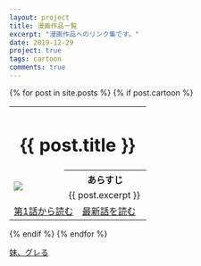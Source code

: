 ```yaml
---
layout: project
title: 漫画作品一覧
excerpt: "漫画作品へのリンク集です。"
date: 2019-12-29
project: true
tags: cartoon
comments: true
---
```


{% for post in site.posts %}
  {% if post.cartoon %}
    <div class="wrapper animated fadeIn">
      <div class="content">
        <table>
          <tr>
            <th colspan="6">
              <h1>{{ post.title }}</h1>
            </th>
          </tr>
          <tr>
            <td rowspan="2" colspan="2"  width="40%">
              <img src = "{{ site.url }}/{{ post.url-logo }}">
            </td>
            <th colspan="4" width="60%">
              あらすじ
            </th>
          </tr>
          <tr>
            <td colspan="4">
              {{ post.excerpt }}
            </td>
          </tr>
          <tr>
            <td colspan="3" width="50%">
              <a class="btn zoombtn" href="{{ post.url-initial }}">
                第1話から読む
              </a>
            </td>
            <td colspan="3"  width="50%">
              <a class="btn zoombtn" href="{{ post.url-final }}">
                最新話を読む
              </a>
            </td>
          </tr>
        </table>
      </div>
    </div>
  {% endif %}
{% endfor %}

[妹、グレる](https://www.pixiv.net/user/20006473/series/8073)
